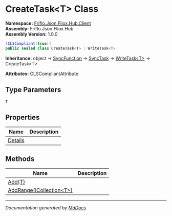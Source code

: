 ﻿<!--  
  <auto-generated>   
    The contents of this file were generated by a tool.  
    Changes to this file may be list if the file is regenerated  
  </auto-generated>   
-->

# CreateTask\<T\> Class

**Namespace:** [Friflo.Json.Fliox.Hub.Client](../index.md)  
**Assembly:** Friflo.Json.Fliox.Hub  
**Assembly Version:** 1.0.0

```csharp
[CLSCompliant(true)]
public sealed class CreateTask<T> : WriteTask<T>
```

**Inheritance:** object → [SyncFunction](../SyncFunction/index.md) → [SyncTask](../SyncTask/index.md) → [WriteTask\<T\>](../WriteTask-1/index.md) → CreateTask\<T\>

**Attributes:** CLSCompliantAttribute

## Type Parameters

`T`

## Properties

| Name                             | Description |
| -------------------------------- | ----------- |
| [Details](properties/Details.md) |             |

## Methods

| Name                                              | Description |
| ------------------------------------------------- | ----------- |
| [Add(T)](methods/Add.md)                          |             |
| [AddRange(ICollection\<T\>)](methods/AddRange.md) |             |

___

*Documentation generated by [MdDocs](https://github.com/ap0llo/mddocs)*
